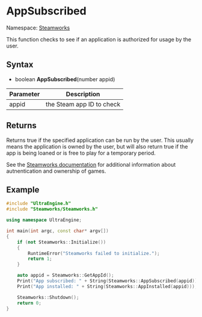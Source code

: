# AppSubscribed

Namespace: [Steamworks](Steamworks.md)

This function checks to see if an application is authorized for usage by the user.

## Syntax

- boolean **AppSubscribed**(number appid)

| Parameter | Description |
|---|---|
| appid | the Steam app ID to check |

## Returns

Returns true if the specified application can be run by the user. This usually means the application is owned by the user, but will also return true if the app is being loaned or is free to play for a temporary period.

See the [Steamworks documentation](https://partner.steamgames.com/doc/features/auth) for additional information about autnentication and ownership of games.

## Example

```c++
#include "UltraEngine.h"
#include "Steamworks/Steamworks.h"

using namespace UltraEngine;

int main(int argc, const char* argv[])
{
    if (not Steamworks::Initialize())
    {
        RuntimeError("Steamworks failed to initialize.");
        return 1;
    }

    auto appid = Steamworks::GetAppId();
    Print("App subscribed: " + String(Steamworks::AppSubscribed(appid)));
    Print("App installed: " + String(Steamworks::AppInstalled(appid)));

    Steamworks::Shutdown();
    return 0;
}
```
